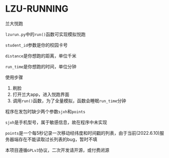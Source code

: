 # LZU-RUNNING
兰大悦跑

`lzurun.py`中的`run()`函数可实现模拟悦跑

`student_id`参数是你的校园卡号

`distance`是你想跑的距离，单位千米

`run_time`是你想跑的时间，单位分钟

使用步骤
1. 刷脸
2. 打开兰大app，进入悦跑界面
3. 调用`run()`函数，为了全量模拟，函数会睡眠`run_time`分钟

程序在发包时缺少两个参数`sjxh`和`points`

`sjxh`是手机型号，属于敏感信息，故在程序中未实现

`points`是一个每5秒记录一次移动经纬度和时间戳的列表，由于当前(2022.6.10)服务器端存在不能读取过长列表的bug，暂时不填

本项目遵循`GPLv3`协议，二次开发请开源，或付费闭源
